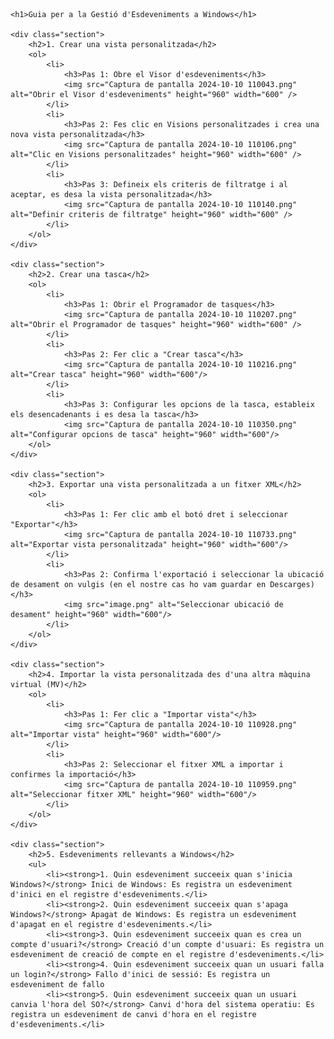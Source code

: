 

    <h1>Guia per a la Gestió d'Esdeveniments a Windows</h1>

    <div class="section">
        <h2>1. Crear una vista personalitzada</h2>
        <ol>
            <li>
                <h3>Pas 1: Obre el Visor d'esdeveniments</h3>
                <img src="Captura de pantalla 2024-10-10 110043.png" alt="Obrir el Visor d'esdeveniments" height="960" width="600" />
            </li>
            <li>
                <h3>Pas 2: Fes clic en Visions personalitzades i crea una nova vista personalitzada</h3>
                <img src="Captura de pantalla 2024-10-10 110106.png" alt="Clic en Visions personalitzades" height="960" width="600" />
            </li>
            <li>
                <h3>Pas 3: Defineix els criteris de filtratge i al aceptar, es desa la vista personalitzada</h3>
                <img src="Captura de pantalla 2024-10-10 110140.png" alt="Definir criteris de filtratge" height="960" width="600" />
            </li>
        </ol>
    </div>

    <div class="section">
        <h2>2. Crear una tasca</h2>
        <ol>
            <li>
                <h3>Pas 1: Obrir el Programador de tasques</h3>
                <img src="Captura de pantalla 2024-10-10 110207.png" alt="Obrir el Programador de tasques" height="960" width="600" />
            </li>
            <li>
                <h3>Pas 2: Fer clic a "Crear tasca"</h3>
                <img src="Captura de pantalla 2024-10-10 110216.png" alt="Crear tasca" height="960" width="600"/>
            </li>
            <li>
                <h3>Pas 3: Configurar les opcions de la tasca, estableix els desencadenants i es desa la tasca</h3>
                <img src="Captura de pantalla 2024-10-10 110350.png" alt="Configurar opcions de tasca" height="960" width="600"/>
        </ol>
    </div>

    <div class="section">
        <h2>3. Exportar una vista personalitzada a un fitxer XML</h2>
        <ol>
            <li>
                <h3>Pas 1: Fer clic amb el botó dret i seleccionar "Exportar"</h3>
                <img src="Captura de pantalla 2024-10-10 110733.png" alt="Exportar vista personalitzada" height="960" width="600"/>
            </li>
            <li>
                <h3>Pas 2: Confirma l'exportació i seleccionar la ubicació de desament on vulgis (en el nostre cas ho vam guardar en Descarges) </h3>
                <img src="image.png" alt="Seleccionar ubicació de desament" height="960" width="600"/>
            </li>
        </ol>
    </div>

    <div class="section">
        <h2>4. Importar la vista personalitzada des d'una altra màquina virtual (MV)</h2>
        <ol>
            <li>
                <h3>Pas 1: Fer clic a "Importar vista"</h3>
                <img src="Captura de pantalla 2024-10-10 110928.png" alt="Importar vista" height="960" width="600"/>
            </li>
            <li>
                <h3>Pas 2: Seleccionar el fitxer XML a importar i confirmes la importació</h3>
                <img src="Captura de pantalla 2024-10-10 110959.png" alt="Seleccionar fitxer XML" height="960" width="600"/>
            </li>
        </ol>
    </div>

    <div class="section">
        <h2>5. Esdeveniments rellevants a Windows</h2>
        <ul>
            <li><strong>1. Quin esdeveniment succeeix quan s'inicia Windows?</strong> Inici de Windows: Es registra un esdeveniment d'inici en el registre d'esdeveniments.</li>
            <li><strong>2. Quin esdeveniment succeeix quan s'apaga Windows?</strong> Apagat de Windows: Es registra un esdeveniment d'apagat en el registre d'esdeveniments.</li>
            <li><strong>3. Quin esdeveniment succeeix quan es crea un compte d'usuari?</strong> Creació d'un compte d'usuari: Es registra un esdeveniment de creació de compte en el registre d'esdeveniments.</li>
            <li><strong>4. Quin esdeveniment succeeix quan un usuari falla un login?</strong> Fallo d'inici de sessió: Es registra un esdeveniment de fallo
            <li><strong>5. Quin esdeveniment succeeix quan un usuari canvia l'hora del SO?</strong> Canvi d'hora del sistema operatiu: Es registra un esdeveniment de canvi d'hora en el registre d'esdeveniments.</li>



